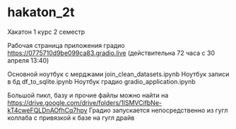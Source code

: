 # hakaton_2t
Хакатон 1 курс 2 семестр

Рабочая страница приложения градио https://0775710d9be099ca83.gradio.live (действительна 72 часа с 30 апреля 13:40)

Основной ноутбук с мерджами join_clean_datasets.ipynb
Ноутбук записи в бд df_to_sqlite.ipynb
Ноутбук градио gradio_application.ipynb

Большой пикл, базу и прочие файлы можно найти на https://drive.google.com/drive/folders/1lSMVCifbNe-kT4cweFQLDnAOfhCq7hpy
Градио запускается непосредственно из гугл коллаба с привязкой к базе на гугл драйв
